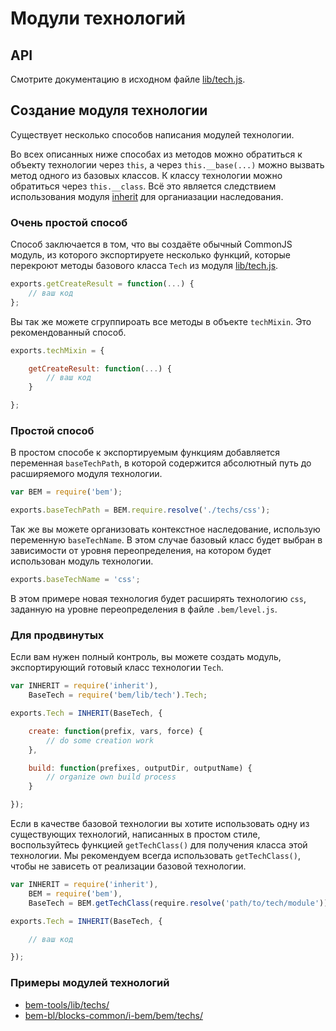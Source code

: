 # Модули технологий

## API

Смотрите документацию в исходном файле [lib/tech.js](https://github.com/bem/bem-tools/blob/master/lib/tech.js).

## Создание модуля технологии

Существует несколько способов написания модулей технологии.

Во всех описанных ниже способах из методов можно обратиться к объекту технологии через `this`,
а через `this.__base(...)` можно вызвать метод одного из базовых классов. К классу технологии
можно обратиться через `this.__class`. Всё это является следствием использования модуля
[inherit](https://github.com/dfilatov/node-inherit) для органиазации наследования.

### Очень простой способ

Способ заключается в том, что вы создаёте обычный CommonJS модуль, из
которого экспортируете несколько функций, которые перекроют методы базового
класса `Tech` из модуля [lib/tech.js](https://github.com/bem/bem-tools/blob/master/lib/tech.js).

```js
exports.getCreateResult = function(...) {
    // ваш код
};
```

Вы так же можете сгруппироать все методы в объекте `techMixin`. Это рекомендованный способ.

```js
exports.techMixin = {

    getCreateResult: function(...) {
        // ваш код
    }

};
```

### Простой способ

В простом способе к экспортируемым функциям добавляется переменная `baseTechPath`, в которой
содержится абсолютный путь до расширяемого модуля технологии.

```js
var BEM = require('bem');

exports.baseTechPath = BEM.require.resolve('./techs/css');
```

Так же вы можете организовать контекстное наследование, использую переменную `baseTechName`.
В этом случае базовый класс будет выбран в зависимости от уровня переопределения, на котором
будет использован модуль технологии.

```js
exports.baseTechName = 'css';
```

В этом примере новая технология будет расширять технологию `css`, заданную на уровне переопределения
в файле `.bem/level.js`.

### Для продвинутых

Если вам нужен полный контроль, вы можете создать модуль, экспортирующий готовый класс технологии `Tech`.

```js
var INHERIT = require('inherit'),
    BaseTech = require('bem/lib/tech').Tech;

exports.Tech = INHERIT(BaseTech, {

    create: function(prefix, vars, force) {
        // do some creation work
    },

    build: function(prefixes, outputDir, outputName) {
        // organize own build process
    }

});
```

Если в качестве базовой технологии вы хотите использовать одну из существующих технологий,
написанных в простом стиле, воспользуйтесь функцией `getTechClass()` для получения класса
этой технологии. Мы рекомендуем всегда использовать `getTechClass()`, чтобы не зависеть
от реализации базовой технологии.

```js
var INHERIT = require('inherit'),
    BEM = require('bem'),
    BaseTech = BEM.getTechClass(require.resolve('path/to/tech/module'));

exports.Tech = INHERIT(BaseTech, {

    // ваш код

});
```

### Примеры модулей технологий

 * [bem-tools/lib/techs/](https://github.com/bem/bem-tools/tree/master/lib/techs)
 * [bem-bl/blocks-common/i-bem/bem/techs/](https://github.com/bem/bem-bl/tree/master/blocks-common/i-bem/bem/techs)
